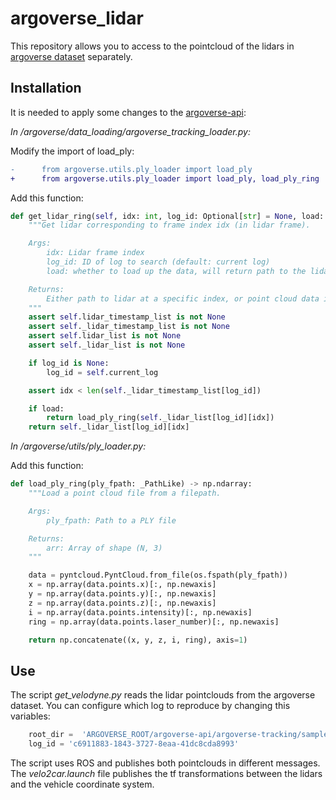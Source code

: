 # argoverse_lidar
This repository allows you to access to the pointcloud of the lidars in [argoverse dataset](https://www.argoverse.org/) separately.



## Installation
It is needed to apply some changes to the [argoverse-api](https://github.com/argoai/argoverse-api):

*In /argoverse/data_loading/argoverse_tracking_loader.py:*

Modify the import of load_ply:
```diff
-      from argoverse.utils.ply_loader import load_ply
+      from argoverse.utils.ply_loader import load_ply, load_ply_ring
```

Add this function:

```python
def get_lidar_ring(self, idx: int, log_id: Optional[str] = None, load: bool = True) -> Union[str, np.ndarray]:
    """Get lidar corresponding to frame index idx (in lidar frame).

    Args:
        idx: Lidar frame index
        log_id: ID of log to search (default: current log)
        load: whether to load up the data, will return path to the lidar file if set to false

    Returns:
        Either path to lidar at a specific index, or point cloud data if load is set to True
    """
    assert self.lidar_timestamp_list is not None
    assert self._lidar_timestamp_list is not None
    assert self.lidar_list is not None
    assert self._lidar_list is not None

    if log_id is None:
        log_id = self.current_log

    assert idx < len(self._lidar_timestamp_list[log_id])

    if load:
        return load_ply_ring(self._lidar_list[log_id][idx])
    return self._lidar_list[log_id][idx]
```


*In /argoverse/utils/ply_loader.py:*

Add this function:
```python
def load_ply_ring(ply_fpath: _PathLike) -> np.ndarray:
    """Load a point cloud file from a filepath.

    Args:
        ply_fpath: Path to a PLY file

    Returns:
        arr: Array of shape (N, 3)
    """

    data = pyntcloud.PyntCloud.from_file(os.fspath(ply_fpath))
    x = np.array(data.points.x)[:, np.newaxis]
    y = np.array(data.points.y)[:, np.newaxis]
    z = np.array(data.points.z)[:, np.newaxis]
    i = np.array(data.points.intensity)[:, np.newaxis]
    ring = np.array(data.points.laser_number)[:, np.newaxis]

    return np.concatenate((x, y, z, i, ring), axis=1)
```
## Use
The script *get_velodyne.py* reads the lidar pointclouds from the argoverse dataset. You can configure which log to reproduce by changing this variables:
```python
    root_dir =  'ARGOVERSE_ROOT/argoverse-api/argoverse-tracking/sample/'
    log_id = 'c6911883-1843-3727-8eaa-41dc8cda8993'
```
The script uses ROS and publishes both pointclouds in different messages. 
The *velo2car.launch* file publishes the tf transformations between the lidars and the vehicle coordinate system.
